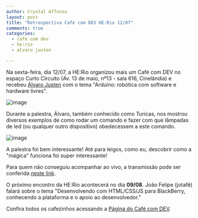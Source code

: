 ```yaml
---
author: Crystal Affonso
layout: post
title: "Retrospectiva Café com DEV HE:Rio 12/07"
comments: true
categories:
  - cafe com dev
  - he:rio
  - alvaro justen

---
```


Na sexta-feira, dia 12/07, a HE:Rio organizou mais um Café com DEV no espaço Curto Circuito (Av. 13 de maio, nº13 - sala 616, Cinelândia) e recebeu [Álvaro Justen](https://twitter.com/turicas) com o tema "Arduino: robótica com software e hardware livres".

<!--more-->

![image](/blog/images/posts/2013-07-29/DSCN3736.JPG)

Durante a palestra, Álvaro, também conhecido como Turicas, nos mostrou diversos exemplos de como rodar um comando e fazer com que lâmpadas de led (ou qualquer outro dispositivo) obedecessem a este comando.

![image](/blog/images/posts/2013-07-29/DSCN3738.JPG)

A palestra foi bem interessante! Até para leigos, como eu, descobrir como a "mágica" funciona foi super interessante!

Para quem não conseguiu acompanhar ao vivo, a transmissão pode ser conferida [neste link](https://www.eventials.com/pt-br/helabs/arduino-robotica-com-software-e-hardware-livres/).

O próximo encontro da HE:Rio acontecerá no dia **09/08**. João Felipe (jotafê) falará sobre o tema "Desenvolvendo com HTML/CSS/JS para BlackBerry, conhecendo a plataforma e o apoio ao desenvolvedor."

Confira todos os cafezinhos acessando a [Página do Café com DEV](http://helabs.com.br/eventos/cafe-com-dev/).
